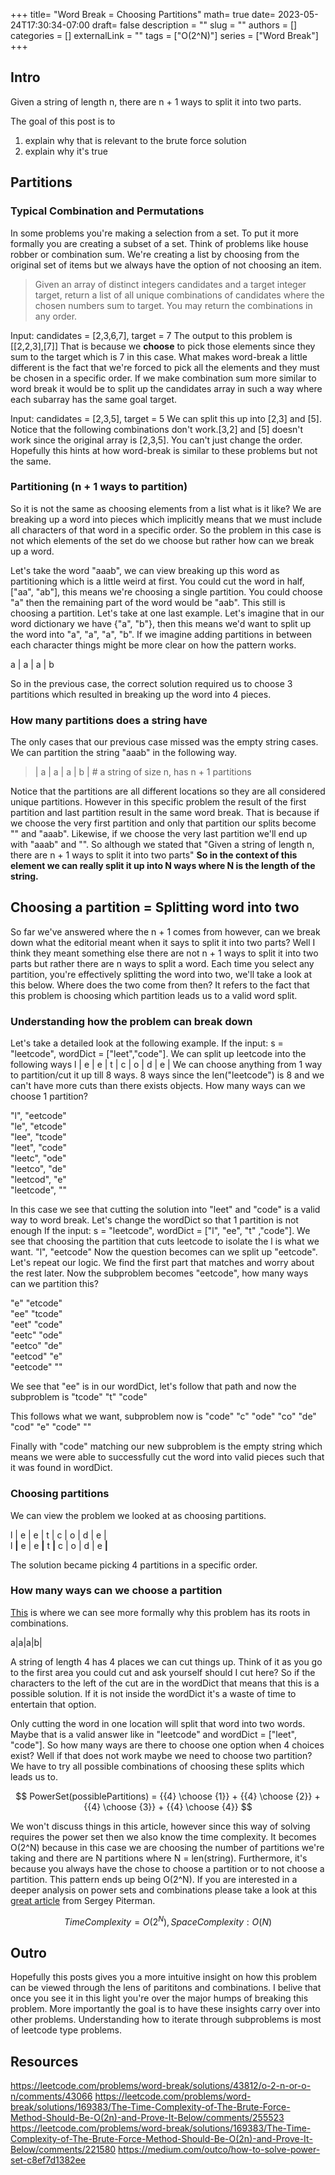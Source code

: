 +++ 
title= "Word Break = Choosing Partitions"
math= true
date= 2023-05-24T17:30:34-07:00
draft= false
description = ""
slug = ""
authors = []
categories = []
externalLink = ""
tags = ["O(2^N)"]
series = ["Word Break"]
+++

## Intro
Given a string of length n, there are n + 1 ways to split it into two parts.

The goal of this post is to 
1. explain why that is relevant to the brute force solution
2. explain why it's true

## Partitions
### Typical Combination and Permutations
In some problems you're making a selection from a set. To put it more formally you are creating a subset of a set. Think of problems like house robber or combination sum.
We're creating a list by choosing from the original set of items but we always have the option of not choosing an item.

> Given an array of distinct integers candidates and a target integer target, return a list of all unique combinations of candidates where the chosen numbers sum to target. You may return the combinations in any order.

Input: candidates = [2,3,6,7], target = 7
The output to this problem is [[2,2,3],[7]]
That is because we **choose** to pick those elements since they sum to the target which is 7 in this case. What makes word-break a little different is
the fact that we're forced to pick all the elements and they must be chosen in a specific order. If we make combination sum more similar to word break
it would be to split up the candidates array in such a way where each subarray has the same goal target.

Input: candidates = [2,3,5], target = 5
We can split this up into [2,3] and [5]. Notice that the following combinations don't work.[3,2] and [5] doesn't work since the original array is [2,3,5]. You can't just change the order. Hopefully this 
hints at how word-break is similar to these problems but not the same.


### Partitioning (n + 1 ways to partition)
So it is not the same as choosing elements from a list what is it like?
We are breaking up a word into pieces which implicitly means that we must include all characters of 
that word in a specific order. So the problem in this case is not which elements of the set do we choose but rather how can we break up a word.

Let's take the word "aaab", we can view breaking up this word as partitioning which is a little weird at first. 
You could cut the word in half, ["aa", "ab"], this means we're choosing a single partition. 
You could choose "a" then the remaining part of the word would be "aab". This still is choosing a partition.
Let's take at one last example. Let's imagine that in our word dictionary we have {"a", "b"}, then this means 
we'd want to split up the word into "a", "a", "a", "b". 
If we imagine adding partitions in between each character things might be more clear on how the pattern works.

a | a | a | b

So in the previous case, the correct solution required us to choose 3 partitions which resulted in breaking up
the word into 4 pieces.

### How many partitions does a string have
The only cases that our previous case missed was the empty string cases. We can partition the string "aaab" in the following way.
> | a | a | a | b | # a string of size n, has n + 1 partitions

Notice that the partitions are all different locations so they are all considered unique partitions. However in this specific problem
the result of the first partition and last partition result in the same word break. That is because if we choose the very first partition and 
only that partition our splits become "" and "aaab". Likewise, if we choose the very last partition we'll end up with "aaab" and "". 
So although we stated that "Given a string of length n, there are n + 1 ways to split it into two parts"
**So in the context of this element we can really split it up into N ways where N is the length of the string.**

## Choosing a partition = Splitting word into two
So far we've answered where the n + 1 comes from however, can we break down what the editorial meant when it says to split it into two parts? 
Well I think they meant something else there are not n + 1 ways to split it into two parts but rather there are n ways to split a word.
Each time you select any partition, you're effectively splitting the word into two, we'll take a look at this below. 
Where does the two come from then? It refers to the fact that this problem is choosing which partition leads us to a valid word split.

### Understanding how the problem can break down
Let's take a detailed look at the following example.
If the input: s = "leetcode", wordDict = ["leet","code"].
We can split up leetcode into the following ways
l | e | e | t | c | o | d | e |
We can choose anything from 1 way to partition/cut it up till 8 ways. 8 ways since the len("leetcode") is 8 and we can't have 
more cuts than there exists objects.
How many ways can we choose 1 partition?

"l", "eetcode"\
"le", "etcode"\
"lee", "tcode"\
"leet", "code"\
"leetc", "ode"\
"leetco", "de"\
"leetcod", "e"\
"leetcode", ""

In this case we see that cutting the solution into "leet" and "code" is a valid way to word break. Let's change the wordDict 
so that 1 partition is not enough
If the input: s = "leetcode", wordDict = ["l", "ee", "t" ,"code"].
We see that choosing the partition that cuts leetcode to isolate the l is what we want.
"l", "eetcode"
Now the question becomes can we split up "eetcode". Let's repeat our logic. We find the first part that matches and worry about the rest later.
Now the subproblem becomes "eetcode", how many ways can we partition this?

"e" "etcode"\
"ee" "tcode"\
"eet" "code"\
"eetc" "ode"\
"eetco" "de"\
"eetcod" "e"\
"eetcode" ""

We see that "ee" is in our wordDict, let's follow that path and now the subproblem is "tcode"
"t" "code"

This follows what we want, subproblem now is "code"
"c" "ode"
"co" "de"
"cod" "e"
"code" ""

Finally with "code" matching our new subproblem is the empty string which means we were able to successfully cut the word into 
valid pieces such that it was found in wordDict.

### Choosing partitions
We can view the problem we looked at as choosing partitions.

l | e | e | t | c | o | d | e |\
l **|** e | e **|** t **|** c | o | d | e **|**

The solution became picking 4 partitions in a specific order.


### How many ways can we choose a partition
[This](https://leetcode.com/problems/word-break/solutions/43812/o-2-n-or-o-n/comments/43066) is where we can see more formally why this problem has its roots in combinations.

a|a|a|b|

A string of length 4 has 4 places we can cut things up. 
Think of it as you go to the first area you could cut and ask yourself should I cut here? So if the characters to the left of the cut 
are in the wordDict that means that this is a possible solution. If it is not inside the wordDict it's a waste of time to entertain that option.

Only cutting the word in one location will split that word into two words. Maybe that is a valid answer like in "leetcode" and wordDict = ["leet", "code"]. 
So how many ways are there to choose one option when 4 choices exist? Well if that does not work maybe we need to choose two partition? 
We have to try all possible combinations of choosing these splits which leads us to.

$$ PowerSet(possiblePartitions) = {{4} \choose {1}} + {{4} \choose {2}} + {{4} \choose {3}} + {{4} \choose {4}} $$

We won't discuss things in this article, however since this way of solving requires the power set then we also know the time complexity. It becomes O(2^N) because in this case we are choosing the number of partitions we're taking and there are N partitions where N = len(string). Furthermore, it's because you always have the chose to choose a partition or to not choose a partition. This pattern ends up being O(2^N). If you are interested in a deeper analysis on power sets and combinations please take a look at this [great article](https://medium.com/outco/how-to-solve-power-set-c8ef7d1382ee) from Sergey Piterman. 

$$ Time Complexity = O(2^N), Space Complexity: O(N) $$

## Outro
Hopefully this posts gives you a more intuitive insight on how this problem can be viewed through the lens of parititons and combinations. I belive that once you see it in this light
you're over the major humps of breaking this problem. More importantly the goal is to have these 
insights carry over into other problems. Understanding how to iterate through subproblems is most of leetcode type problems.

## Resources
https://leetcode.com/problems/word-break/solutions/43812/o-2-n-or-o-n/comments/43066
https://leetcode.com/problems/word-break/solutions/169383/The-Time-Complexity-of-The-Brute-Force-Method-Should-Be-O(2n)-and-Prove-It-Below/comments/255523
https://leetcode.com/problems/word-break/solutions/169383/The-Time-Complexity-of-The-Brute-Force-Method-Should-Be-O(2n)-and-Prove-It-Below/comments/221580
https://medium.com/outco/how-to-solve-power-set-c8ef7d1382ee
